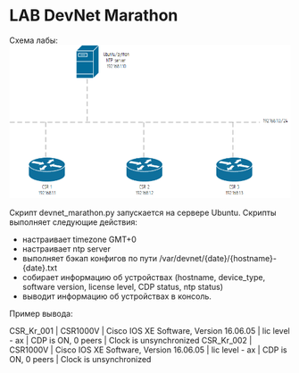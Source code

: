 # LAB DevNet Marathon
Схема лабы:
![Схема](https://github.com/dypa4mok/DevNet_Maraton/blob/master/Lab_scheme.png)

Скрипт devnet_marathon.py запускается на сервере Ubuntu.
Скрипты выполняет следующие действия:
  - настраивает timezone GMT+0
  - настраивает ntp server
  - выполняет бэкап конфигов по пути /var/devnet/{date}/{hostname}-{date}.txt
  - собирает информацию об устройствах (hostname, device_type, software version, license level, CDP status, ntp status)
  - выводит информацию об устройствах в консоль. 

Пример вывода:
  
CSR_Kr_001 |  CSR1000V  |  Cisco IOS XE Software, Version 16.06.05  |  lic level - ax |  CDP is ON, 0 peers  | Clock is unsynchronized
CSR_Kr_002 |  CSR1000V  |  Cisco IOS XE Software, Version 16.06.05  |  lic level - ax |  CDP is ON, 0 peers  | Clock is unsynchronized
